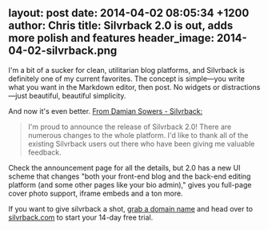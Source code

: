 layout: post
date: 2014-04-02 08:05:34 +1200
author: Chris
title: Silvrback 2.0 is out, adds more polish and features
header_image: 2014-04-02-silvrback.png
----

<!-- excerpt -->

I'm a bit of a sucker for clean, utilitarian blog platforms, and Silvrback is definitely one of my current favorites. The concept is simple—you write what you want in the Markdown editor, then post. No widgets or distractions—just beautiful, beautiful simplicity. 

And now it's even better. [From Damian Sowers - Silvrback:](https://dsowers.silvrback.com/welcome-to-silvrback-2)

> I'm proud to announce the release of Silvrback 2.0! There are numerous changes to the whole platform. I'd like to thank all of the existing Silvrback users out there who have been giving me valuable feedback.

<!-- /excerpt -->

Check the announcement page for all the details, but 2.0 has a new UI scheme that changes "both your front-end blog and the back-end editing platform (and some other pages like your bio admin)," gives you full-page cover photo support, iframe embeds and a ton more. 

If you want to give silvrback a shot, [grab a domain name](https://iwantmyname.com/services/blog-hosting/silvrback-custom-domain) and head over to [silvrback.com](https://www.silvrback.com/) to start your 14-day free trial.